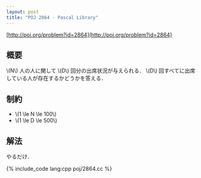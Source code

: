 ```yaml
---
layout: post
title: "POJ 2864 - Pascal Library"
---
```

[http://poj.org/problem?id=2864](http://poj.org/problem?id=2864)

## 概要
\\(N\\) 人の人に関して \\(D\\) 回分の出席状況が与えられる．
\\(D\\) 回すべてに出席している人が存在するかどうかを答える．

## 制約
- \\(1 \le N \le 100\\)
- \\(1 \le D \le 500\\)

## 解法
やるだけ．

{% include_code lang:cpp poj/2864.cc %}
